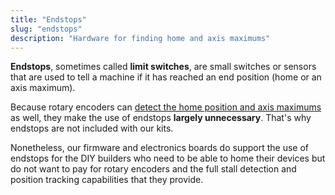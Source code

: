 ```yaml
---
title: "Endstops"
slug: "endstops"
description: "Hardware for finding home and axis maximums"
---
```


**Endstops**, sometimes called **limit switches**, are small switches or sensors that are used to tell a machine if it has reached an end position (home or an axis maximum).

Because rotary encoders can [detect the home position and axis maximums](stall-detection.md) as well, they make the use of endstops **largely unnecessary**. That's why endstops are not included with our kits.

Nonetheless, our firmware and electronics boards do support the use of endstops for the DIY builders who need to be able to home their devices but do not want to pay for rotary encoders and the full stall detection and position tracking capabilities that they provide.
